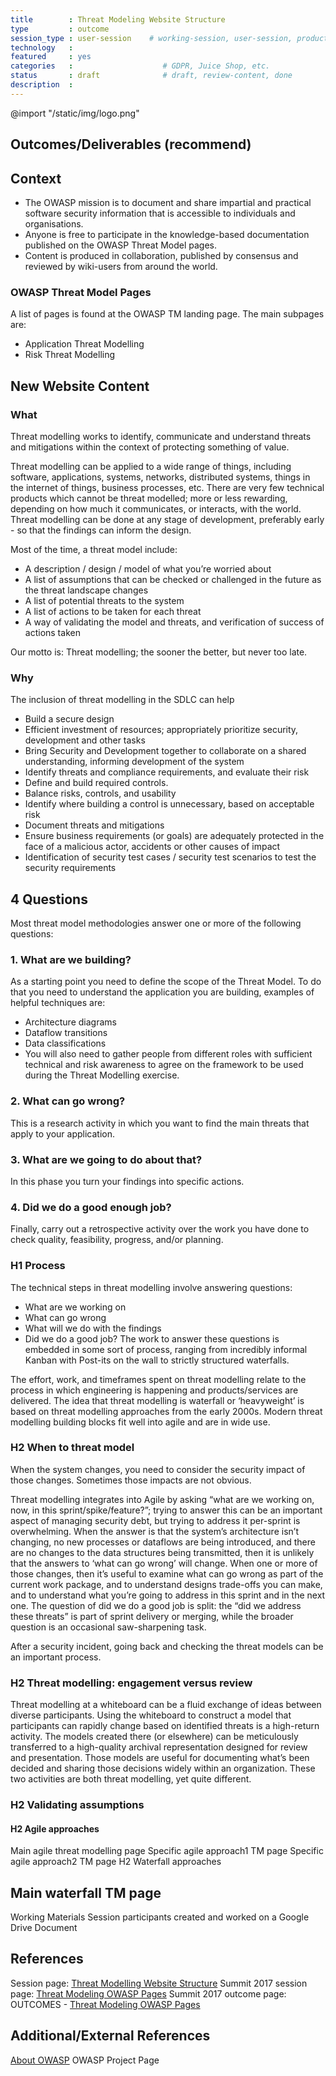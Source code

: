 ```yaml
---
title        : Threat Modeling Website Structure
type         : outcome
session_type : user-session    # working-session, user-session, product-sesssion
technology   :
featured     : yes
categories   :                    # GDPR, Juice Shop, etc.
status       : draft              # draft, review-content, done
description  :
---
```


@import "/static/img/logo.png"

## Outcomes/Deliverables (recommend)

## Context

- The OWASP mission is to document and share impartial and practical software security information that is accessible to individuals and organisations.
- Anyone is free to participate in the knowledge-based documentation published on the OWASP Threat Model pages.
- Content is produced in collaboration, published by consensus and reviewed by wiki-users from around the world.

### OWASP Threat Model Pages

A list of pages is found at the OWASP TM landing page. The main subpages are:
- Application Threat Modelling
- Risk Threat Modelling

## New Website Content
### What

Threat modelling works to identify, communicate and understand threats and mitigations within the context of protecting something of value.

Threat modelling can be applied to a wide range of things, including software, applications, systems, networks, distributed systems, things in the internet of things, business processes, etc. There are very few technical products which cannot be threat modelled; more or less rewarding, depending on how much it communicates, or interacts, with the world. Threat modelling can be done at any stage of development, preferably early - so that the findings can inform the design.

Most of the time, a threat model include:

- A description / design / model of what you’re worried about
- A list of assumptions that can be checked or challenged in the future as the threat landscape changes
- A list of potential threats to the system
- A list of actions to be taken for each threat
- A way of validating the model and threats, and verification of success of actions taken

Our motto is: Threat modelling; the sooner the better, but never too late.

### Why

The inclusion of threat modelling in the SDLC can help

 - Build a secure design
 - Efficient investment of resources; appropriately prioritize security, development and other tasks
 - Bring Security and Development together to collaborate on a shared understanding, informing development of the system
 - Identify threats and compliance requirements, and evaluate their risk
 - Define and build required controls.
 - Balance risks, controls, and usability
 - Identify where building a control is unnecessary, based on acceptable risk
 - Document threats and mitigations
 - Ensure business requirements (or goals) are adequately protected in the face of a malicious actor, accidents or other causes of impact 
 - Identification of security test cases / security test scenarios to test the security requirements

## 4 Questions

Most threat model methodologies answer one or more of the following questions:

### 1. What are we building?

As a starting point you need to define the scope of the Threat Model. To do that you need to understand the application you are building, examples of helpful techniques are:

 - Architecture diagrams
 - Dataflow transitions
 - Data classifications
 - You will also need to gather people from different roles with sufficient technical and risk awareness to agree on the framework to be used during the Threat Modelling exercise.

### 2. What can go wrong?

This is a research activity in which you want to find the main threats that apply to your application.

### 3. What are we going to do about that?

In this phase you turn your findings into specific actions.

### 4. Did we do a good enough job?

Finally, carry out a retrospective activity over the work you have done to check quality, feasibility, progress, and/or planning.

### H1 Process

The technical steps in threat modelling involve answering questions:
 - What are we working on
 - What can go wrong
 - What will we do with the findings
 - Did we do a good job? 
 The work to answer these questions is embedded in some sort of process, ranging from incredibly informal Kanban with Post-its on the wall to strictly structured waterfalls.

The effort, work, and timeframes spent on threat modelling relate to the process in which engineering is happening and products/services are delivered. The idea that threat modelling is waterfall or ‘heavyweight’ is based on threat modelling approaches from the early 2000s. Modern threat modelling building blocks fit well into agile and are in wide use.

### H2 When to threat model

When the system changes, you need to consider the security impact of those changes. Sometimes those impacts are not obvious.

Threat modelling integrates into Agile by asking “what are we working on, now, in this sprint/spike/feature?”; trying to answer this  can be an important aspect of managing security debt, but trying to address it per-sprint is overwhelming. When the answer is that the system’s architecture isn’t changing, no new processes or dataflows are being introduced, and there are no changes to the data structures being transmitted, then it is unlikely that the answers to ‘what can go wrong’ will change. When one or more of those changes, then it’s useful to examine what can go wrong as part of the current work package, and to understand designs trade-offs you can make, and to understand what you’re going to address in this sprint and in the next one. The question of did we do a good job is split: the “did we address these threats” is part of sprint delivery or merging, while the broader question is an occasional saw-sharpening task.

After a security incident, going back and checking the threat models can be an important process.

### H2 Threat modelling: engagement versus review

Threat modelling at a whiteboard can be a fluid exchange of ideas between diverse participants. Using the whiteboard to construct a model that participants can rapidly change based on identified threats is a high-return activity. The models created there (or elsewhere) can be meticulously transferred to a high-quality archival representation designed for review and presentation. Those models are useful for documenting what’s been decided and sharing those decisions widely within an organization. These two activities are both threat modelling, yet quite different.

### H2 Validating assumptions

#### H2 Agile approaches

Main agile threat modelling page
Specific agile approach1 TM page
Specific agile approach2 TM page
H2 Waterfall approaches

## Main waterfall TM page

Working Materials
Session participants created and worked on a Google Drive Document

## References
Session page: [Threat Modelling Website Structure](https://open-security-summit.org/outcomes/tracks/threat-model/working-sessions/tm-website-structure/)
Summit 2017 session page: [Threat Modeling OWASP Pages](https://open-security-summit.org/outcomes/tracks/threat-model/working-sessions/tm-website-structure/)
Summit 2017 outcome page: OUTCOMES - [Threat Modeling OWASP Pages](https://owaspsummit.org/Outcomes/Threat-Model/Threat-Modeling-Tools.html)

## Additional/External References
[About OWASP](https://www.owasp.org/index.php/About_The_Open_Web_Application_Security_Project)
OWASP Project Page

